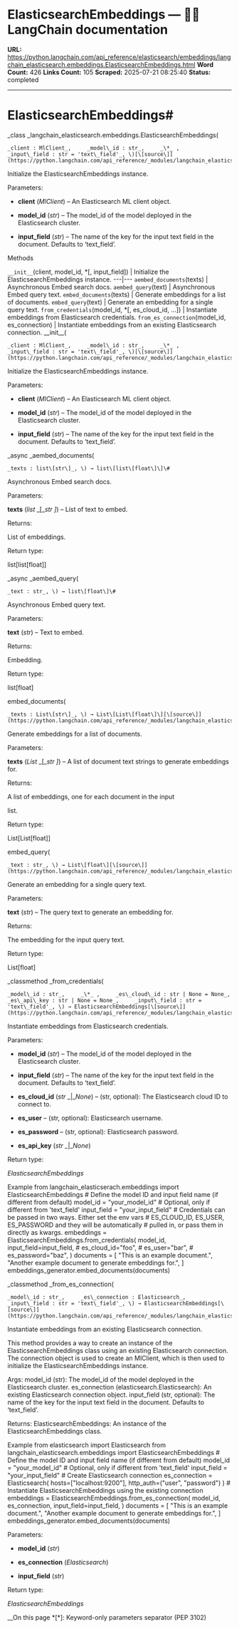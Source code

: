 # ElasticsearchEmbeddings — 🦜🔗 LangChain  documentation

**URL:** https://python.langchain.com/api_reference/elasticsearch/embeddings/langchain_elasticsearch.embeddings.ElasticsearchEmbeddings.html
**Word Count:** 426
**Links Count:** 105
**Scraped:** 2025-07-21 08:25:40
**Status:** completed

---

# ElasticsearchEmbeddings\#

_class _langchain\_elasticsearch.embeddings.ElasticsearchEmbeddings\(

    _client : MlClient_,     _model\_id : str_,     _\*_ ,     _input\_field : str = 'text\_field'_, \)[\[source\]](https://python.langchain.com/api_reference/_modules/langchain_elasticsearch/embeddings.html#ElasticsearchEmbeddings)\#     

Initialize the ElasticsearchEmbeddings instance.

Parameters:     

  * **client** \(_MlClient_\) – An Elasticsearch ML client object.

  * **model\_id** \(_str_\) – The model\_id of the model deployed in the Elasticsearch cluster.

  * **input\_field** \(_str_\) – The name of the key for the input text field in the document. Defaults to ‘text\_field’.

Methods

`__init__`\(client, model\_id, \*\[, input\_field\]\) | Initialize the ElasticsearchEmbeddings instance.   ---|---   `aembed_documents`\(texts\) | Asynchronous Embed search docs.   `aembed_query`\(text\) | Asynchronous Embed query text.   `embed_documents`\(texts\) | Generate embeddings for a list of documents.   `embed_query`\(text\) | Generate an embedding for a single query text.   `from_credentials`\(model\_id, \*\[, es\_cloud\_id, ...\]\) | Instantiate embeddings from Elasticsearch credentials.   `from_es_connection`\(model\_id, es\_connection\) | Instantiate embeddings from an existing Elasticsearch connection.      \_\_init\_\_\(

    _client : MlClient_,     _model\_id : str_,     _\*_ ,     _input\_field : str = 'text\_field'_, \)[\[source\]](https://python.langchain.com/api_reference/_modules/langchain_elasticsearch/_sync/embeddings.html#ElasticsearchEmbeddings.__init__)\#     

Initialize the ElasticsearchEmbeddings instance.

Parameters:     

  * **client** \(_MlClient_\) – An Elasticsearch ML client object.

  * **model\_id** \(_str_\) – The model\_id of the model deployed in the Elasticsearch cluster.

  * **input\_field** \(_str_\) – The name of the key for the input text field in the document. Defaults to ‘text\_field’.

_async _aembed\_documents\(

    _texts : list\[str\]_, \) → list\[list\[float\]\]\#     

Asynchronous Embed search docs.

Parameters:     

**texts** \(_list_ _\[__str_ _\]_\) – List of text to embed.

Returns:     

List of embeddings.

Return type:     

list\[list\[float\]\]

_async _aembed\_query\(

    _text : str_, \) → list\[float\]\#     

Asynchronous Embed query text.

Parameters:     

**text** \(_str_\) – Text to embed.

Returns:     

Embedding.

Return type:     

list\[float\]

embed\_documents\(

    _texts : List\[str\]_, \) → List\[List\[float\]\][\[source\]](https://python.langchain.com/api_reference/_modules/langchain_elasticsearch/_sync/embeddings.html#ElasticsearchEmbeddings.embed_documents)\#     

Generate embeddings for a list of documents.

Parameters:     

**texts** \(_List_ _\[__str_ _\]_\) – A list of document text strings to generate embeddings for.

Returns:     

A list of embeddings, one for each document in the input     

list.

Return type:     

List\[List\[float\]\]

embed\_query\(

    _text : str_, \) → List\[float\][\[source\]](https://python.langchain.com/api_reference/_modules/langchain_elasticsearch/_sync/embeddings.html#ElasticsearchEmbeddings.embed_query)\#     

Generate an embedding for a single query text.

Parameters:     

**text** \(_str_\) – The query text to generate an embedding for.

Returns:     

The embedding for the input query text.

Return type:     

List\[float\]

_classmethod _from\_credentials\(

    _model\_id : str_,     _\*_ ,     _es\_cloud\_id : str | None = None_,     _es\_api\_key : str | None = None_,     _input\_field : str = 'text\_field'_, \) → ElasticsearchEmbeddings[\[source\]](https://python.langchain.com/api_reference/_modules/langchain_elasticsearch/_sync/embeddings.html#ElasticsearchEmbeddings.from_credentials)\#     

Instantiate embeddings from Elasticsearch credentials.

Parameters:     

  * **model\_id** \(_str_\) – The model\_id of the model deployed in the Elasticsearch cluster.

  * **input\_field** \(_str_\) – The name of the key for the input text field in the document. Defaults to ‘text\_field’.

  * **es\_cloud\_id** \(_str_ _|__None_\) – \(str, optional\): The Elasticsearch cloud ID to connect to.

  * **es\_user** – \(str, optional\): Elasticsearch username.

  * **es\_password** – \(str, optional\): Elasticsearch password.

  * **es\_api\_key** \(_str_ _|__None_\)

Return type:     

_ElasticsearchEmbeddings_

Example               from langchain_elasticserach.embeddings import ElasticsearchEmbeddings          # Define the model ID and input field name (if different from default)     model_id = "your_model_id"     # Optional, only if different from 'text_field'     input_field = "your_input_field"          # Credentials can be passed in two ways. Either set the env vars     # ES_CLOUD_ID, ES_USER, ES_PASSWORD and they will be automatically     # pulled in, or pass them in directly as kwargs.     embeddings = ElasticsearchEmbeddings.from_credentials(         model_id,         input_field=input_field,         # es_cloud_id="foo",         # es_user="bar",         # es_password="baz",     )          documents = [         "This is an example document.",         "Another example document to generate embeddings for.",     ]     embeddings_generator.embed_documents(documents)     

_classmethod _from\_es\_connection\(

    _model\_id : str_,     _es\_connection : Elasticsearch_,     _input\_field : str = 'text\_field'_, \) → ElasticsearchEmbeddings[\[source\]](https://python.langchain.com/api_reference/_modules/langchain_elasticsearch/_sync/embeddings.html#ElasticsearchEmbeddings.from_es_connection)\#     

Instantiate embeddings from an existing Elasticsearch connection.

This method provides a way to create an instance of the ElasticsearchEmbeddings class using an existing Elasticsearch connection. The connection object is used to create an MlClient, which is then used to initialize the ElasticsearchEmbeddings instance.

Args: model\_id \(str\): The model\_id of the model deployed in the Elasticsearch cluster. es\_connection \(elasticsearch.Elasticsearch\): An existing Elasticsearch connection object. input\_field \(str, optional\): The name of the key for the input text field in the document. Defaults to ‘text\_field’.

Returns: ElasticsearchEmbeddings: An instance of the ElasticsearchEmbeddings class.

Example               from elasticsearch import Elasticsearch          from langchain_elasticsearch.embeddings import ElasticsearchEmbeddings          # Define the model ID and input field name (if different from default)     model_id = "your_model_id"     # Optional, only if different from 'text_field'     input_field = "your_input_field"          # Create Elasticsearch connection     es_connection = Elasticsearch(         hosts=["localhost:9200"], http_auth=("user", "password")     )          # Instantiate ElasticsearchEmbeddings using the existing connection     embeddings = ElasticsearchEmbeddings.from_es_connection(         model_id,         es_connection,         input_field=input_field,     )          documents = [         "This is an example document.",         "Another example document to generate embeddings for.",     ]     embeddings_generator.embed_documents(documents)     

Parameters:     

  * **model\_id** \(_str_\)

  * **es\_connection** \(_Elasticsearch_\)

  * **input\_field** \(_str_\)

Return type:     

_ElasticsearchEmbeddings_

__On this page   *[\*]: Keyword-only parameters separator (PEP 3102)